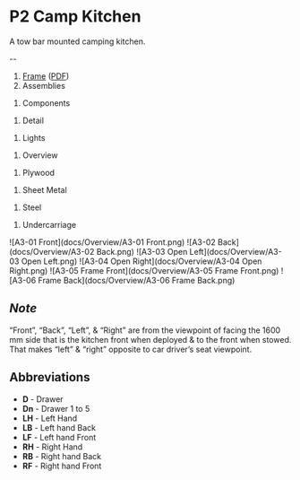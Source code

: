 # P2 Camp Kitchen

A tow bar mounted camping kitchen.

--

1. [Frame](docs/Frame.md) ([PDF](Frame.pdf))
1. Assemblies
<!--1. [Assemblies](docs/Assemblies.md) ([PDF](Assemblies.pdf))-->
1. Components
<!--1. [Components](docs/Components.md) ([PDF](Components.pdf))-->
1. Detail
<!--1. [Detail](docs/Detail.md) ([PDF](Detail.pdf))-->
1. Lights
<!--1. [Lights](docs/Lights.md) ([PDF](Lights.pdf))-->
1. Overview
<!--1. [Overview](docs/Overview.md) ([PDF](Overview.pdf))-->
1. Plywood
<!--1. [Plywood](docs/Plywood.md) ([PDF](Plywood.pdf))-->
1. Sheet Metal
<!--1. [Sheet Metal](docs/Sheet Metal.md) ([PDF](Sheet Metal.pdf))-->
1. Steel
<!--1. [Steel](docs/Steel.md) ([PDF](Steel.pdf))-->
1. Undercarriage
<!--1. [Undercarriage](docs/Undercarriage.md) ([PDF](Undercarriage.pdf))-->

![A3-01 Front](docs/Overview/A3-01 Front.png)
![A3-02 Back](docs/Overview/A3-02 Back.png)
![A3-03 Open Left](docs/Overview/A3-03 Open Left.png)
![A3-04 Open Right](docs/Overview/A3-04 Open Right.png)
![A3-05 Frame Front](docs/Overview/A3-05 Frame Front.png)
![A3-06 Frame Back](docs/Overview/A3-06 Frame Back.png)

## *Note*

“Front”, “Back”, “Left”, & “Right” are from the viewpoint of facing the 1600 mm side that is the kitchen front when deployed & to the front when stowed. That makes “left” & “right” opposite to car driver’s seat viewpoint.

## Abbreviations

* **D** - Drawer
* **Dn** - Drawer 1 to 5
* **LH** - Left Hand
* **LB** - Left hand Back
* **LF** - Left hand Front
* **RH** - Right Hand
* **RB** - Right hand Back
* **RF** - Right hand Front

